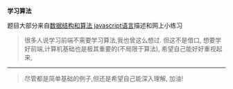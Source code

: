 **学习算法**

题目大部分来自[数据结构和算法 javascript语言](https://github.com/oreillymedia/data_structures_and_algorithms_using_javascript)描述和网上小练习

> 很多人说学习前端不需要学习算法,我也曾这么想过. 但这不是借口, 想要学好前端,计算机基础也是极其重要的(不局限于算法), 希望自己能好好重视起来,


----------


> 尽管都是简单基础的例子,但还是希望自己能深入理解, 加油!